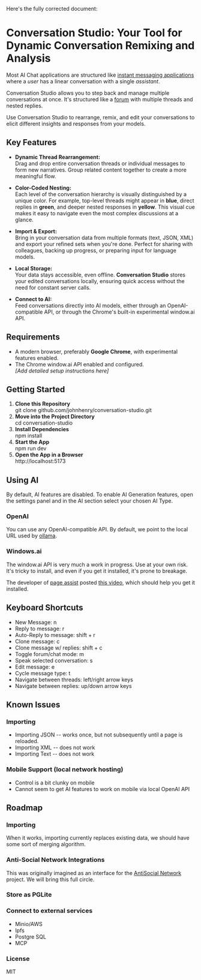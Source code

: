 Here's the fully corrected document:

# Conversation Studio: Your Tool for Dynamic Conversation Remixing and Analysis

Most AI Chat applications are structured like
[instant messaging applications](https://en.wikipedia.org/wiki/Instant_messaging) where a *user* has a linear conversation with a single *assistant*.

Conversation Studio allows you to step back and manage multiple conversations at once. It's structured like a [forum](https://en.wikipedia.org/wiki/Internet_forum) with multiple threads and nested replies.

Use Conversation Studio to rearrange, remix, and edit your conversations to elicit different insights and responses from your models.

## Key Features

- **Dynamic Thread Rearrangement:**  
  Drag and drop entire conversation threads or individual messages to form new narratives. Group related content together to create a more meaningful flow.

- **Color-Coded Nesting:**  
  Each level of the conversation hierarchy is visually distinguished by a unique color. For example, top-level threads might appear in **blue**, direct replies in **green**, and deeper nested responses in **yellow**. This visual cue makes it easy to navigate even the most complex discussions at a glance.

- **Import & Export:**  
  Bring in your conversation data from multiple formats (text, JSON, XML) and export your refined sets when you're done. Perfect for sharing with colleagues, backing up progress, or preparing input for language models.

- **Local Storage:**  
  Your data stays accessible, even offline. **Conversation Studio** stores your edited conversations locally, ensuring quick access without the need for constant server calls.

- **Connect to AI:**  
  Feed conversations directly into AI models, either through an OpenAI-compatible API, or through the Chrome's built-in experimental window.ai API.

## Requirements

- A modern browser, preferably **Google Chrome**, with experimental features enabled.
- The Chrome window.ai API enabled and configured.  
  *[Add detailed setup instructions here]*

## Getting Started

1. **Clone this Repository**  
  git clone github.com/johnhenry/conversation-studio.git
1. **Move into the Project Directory**  
  cd conversation-studio
1. **Install Dependencies**  
  npm install
1. **Start the App**  
  npm run dev
1. **Open the App in a Browser**  
  http://localhost:5173

## Using AI

By default, AI features are disabled.
To enable AI Generation features,
open the settings panel and in the AI section
select your chosen AI Type.

### OpenAI

You can use any OpenAI-compatible API.
By default, we point to the local URL used by [ollama](https://ollama.com).

### Windows.ai

The window.ai API is very much a work in progress. Use at your own risk.
It's tricky to install, and even if you get it installed, it's prone to breakage.

The developer of [page assist](https://github.com/n4ze3m/page-assist) posted [this video](https://www.youtube.com/watch?v=NxKXcMgiz5k&ab_channel=HappyComputingwithDennis), which should help you get it installed.

## Keyboard Shortcuts

- New Message: n
- Reply to message: r
- Auto-Reply to message: shift + r
- Clone message: c
- Clone message w/ replies: shift + c
- Toggle forum/chat mode: m
- Speak selected conversation: s
- Edit message: e
- Cycle message type: t
- Navigate between threads: left/right arrow keys
- Navigate between replies: up/down arrow keys

## Known Issues

### Importing

- Importing JSON -- works once, but not subsequently until a page is reloaded.
- Importing XML -- does not work
- Importing Text -- does not work

### Mobile Support (local network hosting)

- Control is a bit clunky on mobile
- Cannot seem to get AI features to work on mobile via local OpenAI API

## Roadmap

### Importing

When it works, importing currently replaces existing data, we should have some sort of merging algorithm.

### Anti-Social Network Integrations

This was originally imagined as an interface for the [AntiSocial Network](https://github.com/johnhenry/antisocial-network) project. We will bring this full circle.

### Store as PGLite

### Connect to external services
 - Minio/AWS
 - Ipfs
 - Postgre SQL
 - MCP

### License

MIT